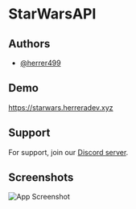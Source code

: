 # StarWarsAPI



## Authors

- [@herrer499](https://www.github.com/herrer499)


## Demo

https://starwars.herreradev.xyz



## Support

For support, join our [Discord server](https://discord.gg/MRhzxzrM22).


## Screenshots

![App Screenshot](https://i.ibb.co/6tGj4ct/Captura-de-pantalla-2023-12-18-165314.png)

